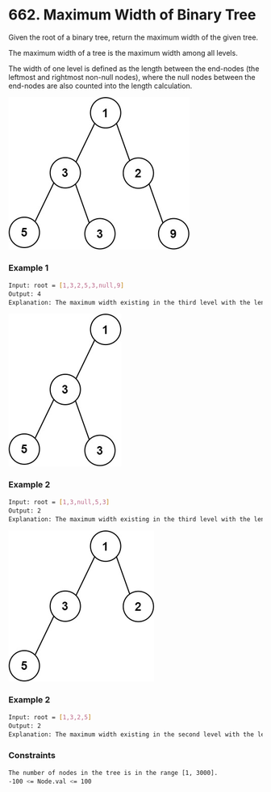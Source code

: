 # 662. Maximum Width of Binary Tree

Given the root of a binary tree, return the maximum width of the given tree.

The maximum width of a tree is the maximum width among all levels.

The width of one level is defined as the length between the end-nodes (the leftmost and rightmost non-null nodes), where the null nodes between the end-nodes are also counted into the length calculation.

[![width1-tree](width1-tree.jpg)]()
### Example 1
```sh
Input: root = [1,3,2,5,3,null,9]
Output: 4
Explanation: The maximum width existing in the third level with the length 4 (5,3,null,9).
```

[![width2-tree](width2-tree.jpg)]()
### Example 2
```sh
Input: root = [1,3,null,5,3]
Output: 2
Explanation: The maximum width existing in the third level with the length 2 (5,3).
```

[![width3-tree](width3-tree.jpg)]()
### Example 2
```sh
Input: root = [1,3,2,5]
Output: 2
Explanation: The maximum width existing in the second level with the length 2 (3,2).
```

### Constraints
```sh
The number of nodes in the tree is in the range [1, 3000].
-100 <= Node.val <= 100
```
